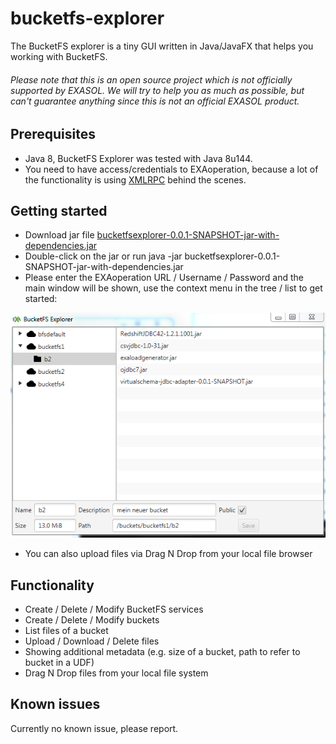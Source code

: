 # bucketfs-explorer

The BucketFS explorer is a tiny GUI written in Java/JavaFX that helps you working with BucketFS.

###### Please note that this is an open source project which is *not officially supported* by EXASOL. We will try to help you as much as possible, but can't guarantee anything since this is not an official EXASOL product.

## Prerequisites

* Java 8, BucketFS Explorer was tested with Java 8u144.
* You need to have access/credentials to EXAoperation, because a lot of the functionality is using [XMLRPC](https://github.com/EXASOL/exaoperation-xmlrpc) behind the scenes.

## Getting started

* Download jar file [bucketfsexplorer-0.0.1-SNAPSHOT-jar-with-dependencies.jar](bucketfs-explorer/build/bucketfsexplorer-0.0.1-SNAPSHOT-jar-with-dependencies.jar)
* Double-click on the jar or run java -jar bucketfsexplorer-0.0.1-SNAPSHOT-jar-with-dependencies.jar 
* Please enter the EXAoperation URL / Username / Password and the main window will be shown, use the context menu in the tree / list to get started: 

![alt text](https://github.com/EXASOL/bucketfs-explorer/blob/master/screenshots/BucketFS_Explorer_Screenshot1.PNG)

* You can also upload files via Drag N Drop from your local file browser

## Functionality

* Create / Delete / Modify BucketFS services
* Create / Delete / Modify buckets
* List files of a bucket
* Upload / Download / Delete files
* Showing additional metadata (e.g. size of a bucket, path to refer to bucket in a UDF)
* Drag N Drop files from your local file system

## Known issues

Currently no known issue, please report.
